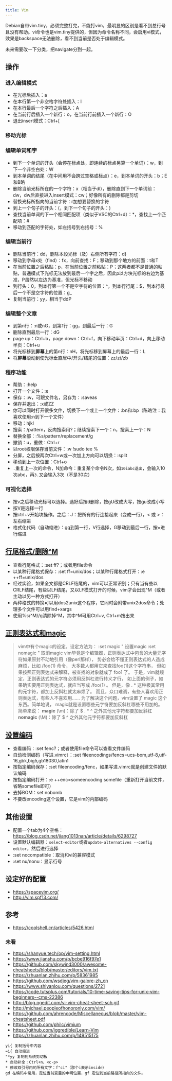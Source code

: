 ```yaml
---
title: Vim
---
```


Debian自带vim.tiny，必须完整打完，不能打vim，最明显的区别是看不到总行号且没有帮助。vi命令也是vim.tiny提供的，但因为命令名称不同，会启用vi模式，效果是backspace无法删除，看不到当前是否处于编辑模式。

未来需要改一下分类，把navigate分到一起。

## 操作

### 进入编辑模式

* 在光标后插入：a
* 在本行第一个非空格字符处插入：I
* 在本行最后一个字符之后插入：A
* 在当前行后插入一个新行：o，在当前行前插入一个新行：O
* 退出insert模式：Ctrl+[

### 移动光标

### 编辑单词和字

* 到下一个单词的开头（会停在标点处，即连续的标点另算一个单词）：w，到下一个非空白处：W
* 到本单词的结尾（在中间用不会跨过空格或标点）：e，到本单词的开头：b；E和B略
* 删除当前光标所在的一个字符：x（相当于dl），删除直到下一个单词前：dw，dw后直接进入insert模式：cw；好像所有的删除都是剪切
* 替换光标所指向的当前字符：r加想要替换的字符
* 到上一个句子的开头：(，到下一个句子的开头：)
* 查找当前单词的下一个相同匹配项（类似于VSC的Ctrl+d）：*，查找上一个匹配项：#
* 移动到匹配的字符处，如左括号到右括号：%

### 编辑当前行

* 删除当前行：dd，删除本段光标（及）右侧所有字符：d}
* 移动到字母x处（find）：fx，向前查找：F；移动到那个地方的前面：t和T
* 在当前位置之后粘贴：p，在当前位置之前粘贴：P；这两者都不是普通的粘贴，普通模式下光标无法放到最后一个字之后，因此p以方块光标的右边为基准，P虽然以左边为基准，但光标不移动
* 到行头：0，到本行第一个不是空字符的位置：^，到本行行尾：$，到本行最后一个不是空字符的位置：g_
* 复制当前行：yy，相当于ddP

### 编辑整个文章

* 到第n行：:n或nG，到第1行：gg，到最后一行：G
* 删除直到最后一行：dG
* page up：Ctrl+b，page down：Ctrl+f，向下移动半页：Ctrl+d，向上移动半页：Ctrl+u
* 将光标移到**屏幕**上的第n行：nH，将光标移到屏幕上的最后一行：L
* 将**屏幕**滚动到使光标垂直居中/开头/结尾的位置：zz/zt/zb

### 程序功能

* 帮助：:help
* 打开一个文件：:e
* 保存：:w，可跟文件名，另存为：:saveas
* 保存并退出：:x或ZZ
* 你可以同时打开很多文件，切换下一个或上一个文件：:bn和:bp（陈皓注：我喜欢使用:n到下一个文件）
* 移动：hjkl
* 搜索：/pattern，反向搜索用?；继续搜索下一个：n，搜索上一个：N
* 替换全部：:%s/pattern/replacement/g
* 撤销：u，重做：Ctrl+r
* 以root权限保存当前文件：:w !sudo tee %
* 分屏，之后按两次Ctrl+w或一次加上方向可以切换：:split
* 移动到上一次位置：Ctrl+o
* `.`重复上一次的命令，N加命令：重复某个命令N次，如`10iabc退出`，会输入10次abc，再`3.`又会输入3次（不是30次）

### 可视化选择

* 按v之后移动光标可以选择。选好后按d删除，按gU改成大写，按gu改成小写
* 按V是选择一行
* 按ctrl+v开始块操作。之后：J：把所有的行连接起来（变成一行），\< 或 \>：左右缩进
* 格式化代码（自动缩进）：gg到第一行，V行选择，G移动到最后一行，按=进行缩进

## [行尾格式/删除^M](https://www.zhihu.com/question/22130727)

* 查看行尾格式：:set ff?；或者用file命令
* 以某种行尾格式保存：:set ff=unix/dos；以某种行尾格式打开：:e ++ff=unix/dos
* 经过实验，如果全文都是CRLF结尾的，vim可以正常识别；只有当有些以CRLF结尾，有些以LF结尾，又以LF模式打开的时候，vim才会出现^M（或者主动以另一种方式打开）
* 两种格式的转换可以用dos2unix这个程序，它同时会附带unix2dos命令；处理多个文件可以用find+xargs
* 使用%s/^M//g清除掉^M，其中^M可用Ctrl+v, Ctrl+m按出来

## [正则表达式和magic](http://qianjigui.iteye.com/blog/368449)

> vim中有个magic的设定。设定方法为：
>  :set magic " 设置magic
>  :set nomagic " 取消magic
>  vim毕竟是个编辑器，正则表达式中包含的大量元字符如果原封不动地引用（像perl那样）， 势必会给不懂正则表达式的人造成麻烦，比如 /foo(1) 命令， 大多数人都用它来查找foo(1)这个字符串， 但如果按照正则表达式来解释，被查找的对象就成了 foo1 了。
>  于是，vim就规定，正则表达式的元字符必须用反斜杠进行转义才行， 如上面的例子，如果确实要用正则表达式，就应当写成 /foo\(1\) 。 但是，像 . * 这种极其常用的元字符，都加上反斜杠就太麻烦了。 而且，众口难调，有些人喜欢用正则表达式，有些人不喜欢用……
>  为了解决这个问题，vim设置了 magic 这个东西。简单地说， magic就是设置哪些元字符要加反斜杠哪些不用加的。 简单来说：
>  **magic** (\m)：除了 $ . * ^ 之外其他元字符都要加反斜杠
>  **nomagic** (\M)：除了 $ ^ 之外其他元字符都要加反斜杠

## [设置编码](https://www.zhihu.com/question/22363620)

* 查看编码：:set fenc?；或者使用file命令可以查看文件编码
* 自动检测编码（写进.vimrc）：:set fileencodings/fencs=ucs-bom,utf-8,utf-16,gbk,big5,gb18030,latin1
* 按指定编码保存：:set fileencoding/fenc，如果写进.vimrc就是创建文件的默认编码
* 按指定编码打开：:e ++enc=someencoding somefile（重新打开当前文件，省略somefile即可）
* 去掉BOM：set nobomb
* 不要改encoding这个设置，它是vim的内部编码

## 其他设置

* 配置一个tab为4个空格：https://blog.csdn.net/jiang1013nan/article/details/6298727
* 设置默认编辑器：`select-editor`或者`update-alternatives --config editor`，然后进行选择
* :set nocompatible：取消和vi的兼容模式
* :set nu/nonu：显示行号

## 设定好的配置

* https://spacevim.org/
* http://vim.spf13.com/

## 参考

* https://coolshell.cn/articles/5426.html

### 未看

* https://shanyue.tech/op/vim-setting.html
* https://www.jianshu.com/p/bcbe916f97e1
* https://github.com/skywind3000/awesome-cheatsheets/blob/master/editors/vim.txt
* https://zhuanlan.zhihu.com/p/58361985
* https://github.com/wsdjeg/vim-galore-zh_cn
* https://www.shiyanlou.com/questions/2721
* https://code.tutsplus.com/tutorials/10-time-saving-tips-for-unix-vim-beginners--cms-22386
* http://blog.ngedit.com/vi-vim-cheat-sheet-sch.gif
* http://michael.peopleofhonoronly.com/vim/
* https://github.com/ahrencode/Miscellaneous/blob/master/vim-cheatsheet.pdf
* https://github.com/philc/vimium
* https://github.com/iggredible/Learn-Vim
* https://zhuanlan.zhihu.com/p/149515175

```
yi{ 复制括号中内容
=i{ 自动缩进
"*yy 复制到系统剪切板
* 自动补全：Ctrl+n、<c-p>
* 修改双引号内的所有文字：f"ci"（那个i表示inside）
gd 在编码中常用，定位当前变量的申明位置，gf 定位到当前路径所指向的文件。
```
